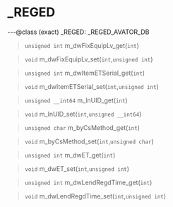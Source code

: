 # _REGED

---@class (exact) _REGED: _REGED_AVATOR_DB
 
> `unsigned int` m_dwFixEquipLv_get(`int`)
 
> `void` m_dwFixEquipLv_set(`int`,`unsigned int`)
 
> `unsigned int` m_dwItemETSerial_get(`int`)
 
> `void` m_dwItemETSerial_set(`int`,`unsigned int`)
 
> `unsigned __int64` m_lnUID_get(`int`)
 
> `void` m_lnUID_set(`int`,`unsigned __int64`)
 
> `unsigned char` m_byCsMethod_get(`int`)
 
> `void` m_byCsMethod_set(`int`,`unsigned char`)
 
> `unsigned int` m_dwET_get(`int`)
 
> `void` m_dwET_set(`int`,`unsigned int`)
 
> `unsigned int` m_dwLendRegdTime_get(`int`)
 
> `void` m_dwLendRegdTime_set(`int`,`unsigned int`)
 
